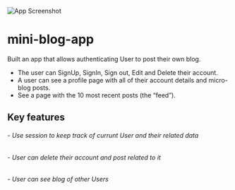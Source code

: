 ![App Screenshot](../master/public/blogapp.png)

# mini-blog-app
Built an app that allows authenticating User to post their own blog. 
- The user can SignUp, SignIn, Sign out, Edit and Delete their account. 
- A user can see a profile page with all of their account details and micro-blog posts. 
- See a page with the 10 most recent posts (the “feed”).

## Key features

###### - Use session to keep track of currunt User and their related data
###### - User can delete their account and post related to it
###### - User can see blog of other Users
